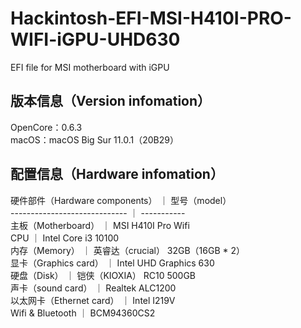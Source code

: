 # Hackintosh-EFI-MSI-H410I-PRO-WIFI-iGPU-UHD630
EFI file for MSI motherboard with iGPU  
## 版本信息（Version infomation）  
OpenCore：0.6.3  
macOS：macOS Big Sur 11.0.1（20B29）  
## 配置信息（Hardware infomation）  

硬件部件（Hardware components） ｜ 型号（model）  
----------------------------- ｜ -----------  
    主板（Motherboard）        ｜  MSI H410I Pro Wifi  
    CPU                       ｜ Intel Core i3 10100  
    内存（Memory）             ｜  英睿达（crucial） 32GB（16GB * 2）  
    显卡（Graphics card）      ｜  Intel UHD Graphics 630  
    硬盘（Disk）               ｜  铠侠（KIOXIA） RC10 500GB  
    声卡（sound card）         ｜  Realtek ALC1200  
    以太网卡（Ethernet card）   ｜  Intel I219V  
    Wifi & Bluetooth          ｜  BCM94360CS2  
    
    

